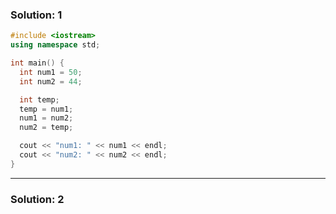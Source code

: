 ### Solution: 1
```cpp
#include <iostream>
using namespace std;

int main() {
  int num1 = 50;
  int num2 = 44;

  int temp;
  temp = num1;
  num1 = num2;
  num2 = temp;

  cout << "num1: " << num1 << endl;
  cout << "num2: " << num2 << endl;
}
```

---

### Solution: 2
```cpp

```